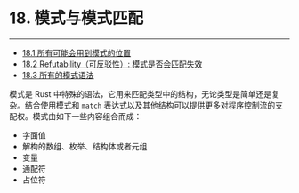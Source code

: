 # 18. 模式与模式匹配
---

- [18.1 所有可能会用到模式的位置](./18.1-所有可能会用到模式的位置.md)
- [18.2 Refutability（可反驳性）: 模式是否会匹配失效](./18.2-Refutability（可反驳性）:%20模式是否会匹配失效.md)
- [18.3 所有的模式语法](./18.3-所有的模式语法.md)

模式是 Rust 中特殊的语法，它用来匹配类型中的结构，无论类型是简单还是复杂。结合使用模式和 `match` 表达式以及其他结构可以提供更多对程序控制流的支配权。模式由如下一些内容组合而成：

- 字面值
- 解构的数组、枚举、结构体或者元组
- 变量
- 通配符
- 占位符
